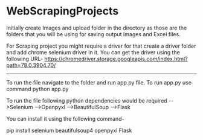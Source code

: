 # WebScrapingProjects

Initially create Images and upload folder in the directory as those are the folders that you will be using for saving output Images and Excel files.

For Scraping project you might require a driver for that create a driver folder and add chrome selenium driver in it. You can get the driver using the following URL-
https://chromedriver.storage.googleapis.com/index.html?path=78.0.3904.70/

---------------------------------------------------------

To run the file navigate to the folder and run app.py file. To run app.py use command python app.py

To run the file following python dependencies would be required
-->Selenium
-->Openpyxl
-->BeautifulSoup
-->Flask

You can install it using the following command-
 
 pip install selenium beautifulsoup4 openpyxl Flask
